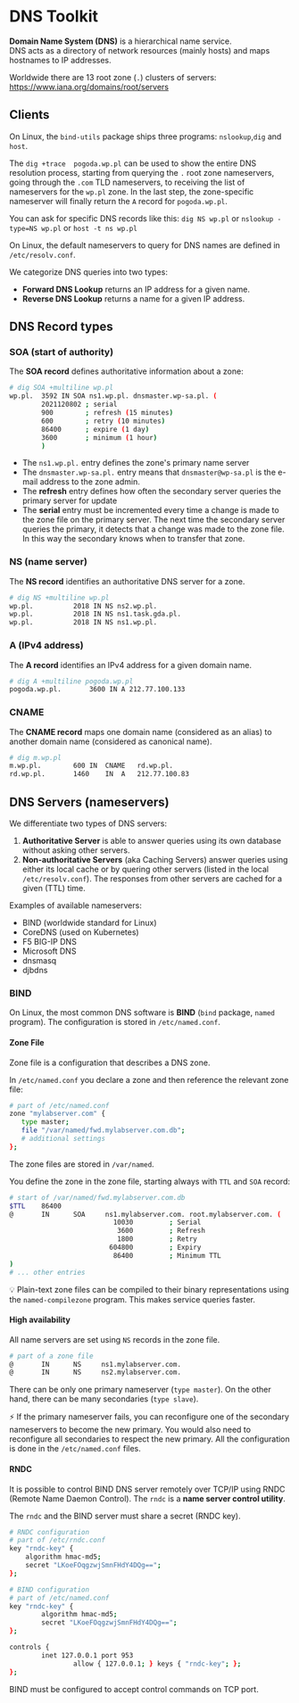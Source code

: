 # DNS Toolkit

**Domain Name System (DNS)** is a hierarchical name service.  
DNS acts as a directory of network resources (mainly hosts) and maps hostnames to IP addresses.

Worldwide there are 13 root zone (`.`) clusters of servers: https://www.iana.org/domains/root/servers

## Clients
On Linux, the `bind-utils` package ships three programs: `nslookup`,`dig` and `host`. 

The `dig +trace  pogoda.wp.pl` can be used to show the entire DNS resolution process, starting from querying the `.` root zone nameservers, going through the `.com` TLD nameservers, to receiving the list of nameservers for the `wp.pl` zone. In the last step, the zone-specific nameserver will finally return the `A` record for `pogoda.wp.pl`.

You can ask for specific DNS records like this: `dig NS wp.pl` or `nslookup -type=NS wp.pl` or `host -t ns wp.pl`

On Linux, the default nameservers to query for DNS names are defined in `/etc/resolv.conf`.

We categorize DNS queries into two types:
- **Forward DNS Lookup** returns an IP address for a given name.
- **Reverse DNS Lookup** returns a name for a given IP address.

## DNS Record types

### SOA (start of authority)
 The **SOA record** defines authoritative information about a zone:
```bash
# dig SOA +multiline wp.pl
wp.pl.	3592 IN	SOA ns1.wp.pl. dnsmaster.wp-sa.pl. (
		2021120802 ; serial
		900        ; refresh (15 minutes)
		600        ; retry (10 minutes)
		86400      ; expire (1 day)
		3600       ; minimum (1 hour)
		)
```
- The `ns1.wp.pl.` entry defines the zone's primary name server
- The `dnsmaster.wp-sa.pl.` entry means that `dnsmaster@wp-sa.pl` is the e-mail address to the zone admin.
- The **refresh** entry defines how often the secondary server queries the primary server for update
- The **serial** entry must be incremented every time a change is made to the zone file on the primary server. The next time the secondary server queries the primary, it detects that a change was made to the zone file. In this way the secondary knows when to transfer that zone.

### NS (name server)
The **NS record** identifies an authoritative DNS server for a zone.

```bash
# dig NS +multiline wp.pl
wp.pl.			2018 IN	NS ns2.wp.pl.
wp.pl.			2018 IN	NS ns1.task.gda.pl.
wp.pl.			2018 IN	NS ns1.wp.pl.
```

### A (IPv4 address)
The **A record** identifies an IPv4 address for a given domain name.

```bash
# dig A +multiline pogoda.wp.pl
pogoda.wp.pl.		3600 IN	A 212.77.100.133
```

### CNAME 
The **CNAME record** maps one domain name (considered as an alias) to another domain name (considered as canonical name).

```bash
# dig m.wp.pl
m.wp.pl.		600	IN	CNAME	rd.wp.pl.
rd.wp.pl.		1460	IN	A	212.77.100.83
```


## DNS Servers (nameservers)
We differentiate two types of DNS servers:
1. **Authoritative Server** is able to answer queries using its own database without asking other servers.
2. **Non-authoritative Servers** (aka Caching Servers) answer queries using either its local cache or by quering other servers (listed in the local `/etc/resolv.conf`). The responses from other servers are cached for a given (TTL) time.

Examples of available nameservers:
- BIND (worldwide standard for Linux)
- CoreDNS (used on Kubernetes)
- F5 BIG-IP DNS
- Microsoft DNS
- dnsmasq
- djbdns

### BIND
On Linux, the most common DNS software is **BIND** (`bind` package, `named` program). The configuration is stored in `/etc/named.conf`.

#### Zone File
Zone file is a configuration that describes a DNS zone. 

In `/etc/named.conf` you declare a zone and then reference the relevant zone file:
```bash
# part of /etc/named.conf
zone "mylabserver.com" {
   type master;
   file "/var/named/fwd.mylabserver.com.db";
   # additional settings
};
```

The zone files are stored in `/var/named`.

You define the zone in the zone file, starting always with `TTL` and `SOA` record:
```bash
# start of /var/named/fwd.mylabserver.com.db
$TTL    86400
@       IN      SOA     ns1.mylabserver.com. root.mylabserver.com. (
                          10030         ; Serial
                           3600         ; Refresh
                           1800         ; Retry
                         604800         ; Expiry
                          86400         ; Minimum TTL
)
# ... other entries
```

:bulb: Plain-text zone files can be compiled to their binary representations using the `named-compilezone` program. This makes service queries faster.


#### High availability
All name servers are set using `NS` records in the zone file.
```bash
# part of a zone file
@       IN      NS     ns1.mylabserver.com.
@       IN      NS     ns2.mylabserver.com.
```
There can be only one primary nameserver (`type master`). On the other hand, there can be many secondaries (`type slave`). 

:zap: If the primary nameserver fails, you can reconfigure one of the secondary nameservers to become the new primary. You would also need to reconfigure all secondaries to respect the new primary. All the configuration is done in the `/etc/named.conf` files.

#### RNDC
It is possible to control BIND DNS server remotely over TCP/IP using RNDC (Remote Name Daemon Control). The `rndc` is a **name server control utility**. 

The `rndc` and the BIND server must share a secret (RNDC key).
```bash
# RNDC configuration
# part of /etc/rndc.conf
key "rndc-key" {
	algorithm hmac-md5;
	secret "LKoeFOqgzwjSmnFHdY4DQg==";
};
```
```bash
# BIND configuration
# part of /etc/named.conf
key "rndc-key" {
        algorithm hmac-md5;
        secret "LKoeFOqgzwjSmnFHdY4DQg==";
};

controls {
        inet 127.0.0.1 port 953
                allow { 127.0.0.1; } keys { "rndc-key"; };
};
```

BIND must be configured to accept control commands on TCP port.

